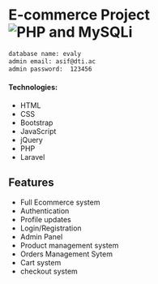 # E-commerce Project ![PHP and MySQLi](https://badgen.net/badge/PHP/MySQLi/blue)

```sh
database name: evaly
admin email: asif@dti.ac
admin password:  123456
```

#### Technologies:

- HTML
- CSS
- Bootstrap
- JavaScript
- jQuery
- PHP
- Laravel

## Features

- Full Ecommerce system
- Authentication
- Profile updates
- Login/Registration
- Admin Panel
- Product management system
- Orders Management Sytem
- Cart system
- checkout system
